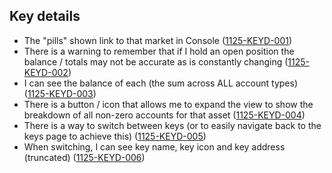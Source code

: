 ## Key details

- The "pills" shown link to that market in Console (<a name="1125-KEYD-001" href="#1125-KEYD-001">1125-KEYD-001</a>)
- There is a warning to remember that if I hold an open position the balance / totals may not be accurate as is constantly changing (<a name="1125-KEYD-002" href="#1125-KEYD-002">1125-KEYD-002</a>)
- I can see the balance of each (the sum across ALL account types) (<a name="1125-KEYD-003" href="#1125-KEYD-003">1125-KEYD-003</a>)
- There is a button / icon that allows me to expand the view to show the breakdown of all non-zero accounts for that asset (<a name="1125-KEYD-004" href="#1125-KEYD-004">1125-KEYD-004</a>)
- There is a way to switch between keys (or to easily navigate back to the keys page to achieve this) (<a name="1125-KEYD-005" href="#1125-KEYD-005">1125-KEYD-005</a>)
- When switching, I can see key name, key icon and key address (truncated) (<a name="1125-KEYD-006" href="#1125-KEYD-006">1125-KEYD-006</a>)
